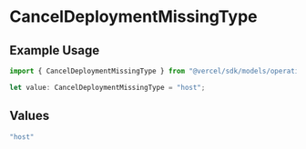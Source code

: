 # CancelDeploymentMissingType

## Example Usage

```typescript
import { CancelDeploymentMissingType } from "@vercel/sdk/models/operations";

let value: CancelDeploymentMissingType = "host";
```

## Values

```typescript
"host"
```